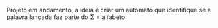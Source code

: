 Projeto em andamento, a ideia é criar um automato que identifique se a palavra lançada faz parte do Σ = alfabeto
